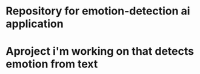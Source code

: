 # Repository for emotion-detection ai application
# Aproject i'm working on that detects emotion from text 
